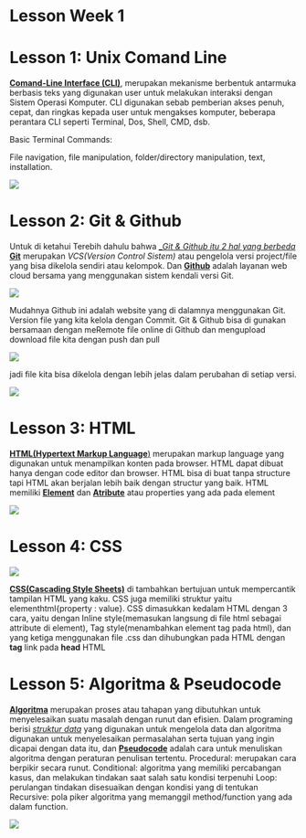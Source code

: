 # **Lesson Week 1**
# Lesson 1: Unix Comand Line
[__Comand-Line Interface (CLI)__](https://en.wikipedia.org/wiki/Command-line_interface), merupakan mekanisme berbentuk antarmuka berbasis teks yang digunakan user untuk melakukan interaksi dengan Sistem Operasi Komputer. CLI digunakan sebab pemberian akses penuh, cepat, dan ringkas kepada user untuk mengakses komputer, beberapa perantara CLI seperti Terminal, Dos, Shell, CMD, dsb.

Basic Terminal Commands: 

File navigation, file manipulation, folder/directory manipulation, text, installation.

![](./assets/cli.jpg)


# Lesson 2: Git & Github
Untuk di ketahui Terebih dahulu bahwa [__Git & Github itu 2 hal yang berbeda_](https://www.dicoding.com/blog/perbedaan-git-dan-github/) [__Git__](https://id.wikipedia.org/wiki/Git) merupakan _VCS(Version Control Sistem)_ atau pengelola versi project/file yang bisa dikelola sendiri atau kelompok. Dan [__Github__](https://www.dicoding.com/blog/apa-itu-github/) adalah layanan web cloud bersama yang menggunakan sistem kendali versi Git.

![](./assets/gitwork.jpg)

Mudahnya Github ini adalah website yang di dalamnya menggunakan Git. Version file yang kita kelola dengan Commit. Git & Github bisa di gunakan bersamaan dengan meRemote file online di Github dan mengupload download file kita dengan push dan pull 

![](./assets/githubcolab.PNG)

jadi file kita bisa dikelola dengan lebih jelas dalam perubahan di setiap versi.

![](./assets/gitmeme.jpg)


# Lesson 3: HTML
[__HTML(Hypertext Markup Language__)](https://developer.mozilla.org/en-US/docs/Web/HTML) merupakan markup language yang digunakan untuk menampilkan konten pada browser. HTML dapat dibuat hanya dengan code editor dan browser. HTML bisa di buat tanpa structure tapi HTML akan berjalan lebih baik dengan structur yang baik. HTML memiliki [__Element__](https://www.w3schools.com/html/html_elements.asp) dan [__Atribute__](https://www.w3schools.com/html/html_attributes.asp) atau properties yang ada pada element

![](./assets/HTML.jpg)


# Lesson 4: CSS
![](./assets/css.jpg)

[__CSS(Cascading Style Sheets)__](https://www.w3schools.com/css/) di tambahkan bertujuan untuk mempercantik tampilan HTML yang kaku. CSS juga memiliki struktur yaitu elementhtml{property : value}. CSS dimasukkan kedalam HTML dengan 3 cara, yaitu dengan Inline style(memasukan langsung di file html sebagai attribute di element), Tag style(menambahkan element tag pada html), dan yang ketiga menggunakan file .css dan dihubungkan pada HTML dengan __tag__ link pada __head__ HTML


# Lesson 5: Algoritma & Pseudocode
[__Algoritma__](https://id.wikipedia.org/wiki/Algoritma) merupakan proses atau tahapan yang dibutuhkan untuk menyelesaikan suatu masalah dengan runut dan efisien. Dalam programing berisi [_struktur data_](https://www.geeksforgeeks.org/data-structures/) yang digunakan untuk mengelola data dan algoritma digunakan untuk menyelesaikan permasalahan serta tujuan yang ingin dicapai dengan data itu, dan [__Pseudocode__](https://en.wikipedia.org/wiki/Pseudocode) adalah cara untuk menuliskan algoritma dengan peraturan penulisan tertentu.
Procedural: merupakan cara berpikir secara runut. 
Conditional: algoritma yang memiliki percabangan kasus, dan melakukan tindakan saat salah satu kondisi terpenuhi
Loop: perulangan tindakan disesuaikan dengan kondisi yang di tentukan
Recursive: pola piker algoritma yang memanggil method/function yang ada dalam function.

![](./assets/algo.jpg)